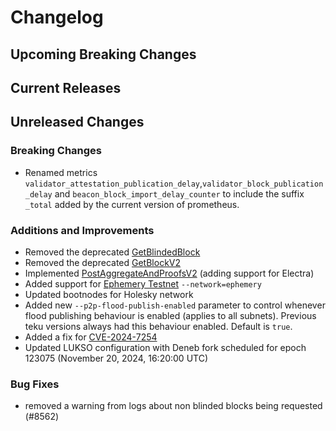 # Changelog

## Upcoming Breaking Changes

## Current Releases

## Unreleased Changes

### Breaking Changes
- Renamed metrics `validator_attestation_publication_delay`,`validator_block_publication_delay` and `beacon_block_import_delay_counter` to include the suffix `_total` added by the current version of prometheus.

### Additions and Improvements
- Removed the deprecated [GetBlindedBlock](https://ethereum.github.io/beacon-APIs/#/ValidatorRequiredApi/produceBlindedBlock)
- Removed the deprecated [GetBlockV2](https://ethereum.github.io/beacon-APIs/?urls.primaryName=dev#/Validator/produceBlockV2)
- Implemented [PostAggregateAndProofsV2](https://ethereum.github.io/beacon-APIs/?urls.primaryName=dev#/Validator/publishAggregateAndProofsV2) (adding support for Electra)
- Added support for [Ephemery Testnet](https://github.com/ephemery.dev) `--network=ephemery`
- Updated bootnodes for Holesky network
- Added new `--p2p-flood-publish-enabled` parameter to control whenever flood publishing behaviour is enabled (applies to all subnets). Previous teku versions always had this behaviour enabled. Default is `true`.
- Added a fix for [CVE-2024-7254](https://avd.aquasec.com/nvd/2024/cve-2024-7254/)
- Updated LUKSO configuration with Deneb fork scheduled for epoch 123075 (November 20, 2024, 16:20:00 UTC)

### Bug Fixes
 - removed a warning from logs about non blinded blocks being requested (#8562)
